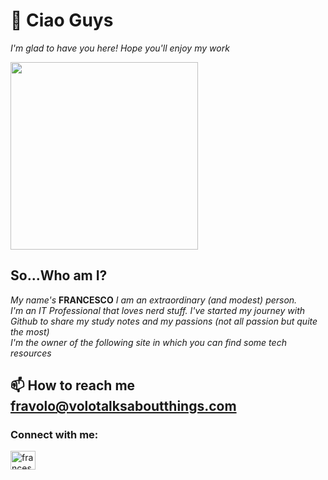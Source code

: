 
# :wave: Ciao Guys

*I'm glad to have you here! Hope you'll enjoy my work*

<div id="header" align="left">
  <img src="https://media.giphy.com/media/2wuWbwdFQlgkM/giphy.gif" width="300"/>
</div>



## So...Who am I?
*My name's* **FRANCESCO** *I am an extraordinary (and modest) person.*<br>
*I'm an IT Professional that loves nerd stuff. I've started my journey with Github to share my study notes and my passions (not all passion but quite the most)*
<br>
*I'm  the owner of the following site in which you can find some tech resources* 

## 📫 How to reach me **fravolo@volotalksaboutthings.com**

<h3 align="left">Connect with me:</h3>
<p align="left">
<a href="https://linkedin.com/in/francesco-volonterio" target="blank"><img align="center" src="https://raw.githubusercontent.com/rahuldkjain/github-profile-readme-generator/master/src/images/icons/Social/linked-in-alt.svg" alt="francesco-volonterio" height="30" width="40" /></a>
    
